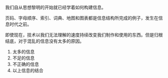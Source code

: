 我们自从思想黎明的开始就已经学着如何构建信息。

页码、字母顺序、索引、词典、地图和图表都是信息结构所完成的例子，发生在信息时代之前。

即使现在，技术以我们无法理解的速度持续改变我们制作和使用的东西。但是归根结底，对于混乱的信息没有太多的原因。

1. 太多的信息
2. 不足的信息
3. 不正确的信息
4. 以上信息的结合
